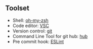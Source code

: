 ## Toolset

- Shell: [oh-my-zsh](http://ohmyz.sh/)
- Code editor: [VSC](https://github.com/felipecaiado/dotfiles/blob/master/VSC.md)
- Version control: [git](https://git-scm.com/)
- Command Line Tool for git hub: [hub](https://github.com/github/hub#readme)
- Pre commit hook: [ESLint](https://github.com/felipecaiado/dotfiles/blob/master/ESLint.md)
